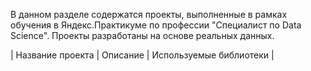 В данном разделе содержатся проекты, выполненные в рамках обучения в Яндекс.Практикуме по профессии "Специалист по Data Science". Проекты разработаны на основе реальных данных.

| Название проекта | Описание | Используемые библиотеки | 


